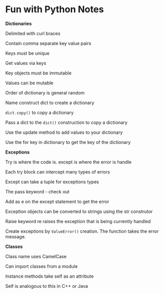 # Fun with Python Notes



**Dictionaries**

Delimited with curl braces

Contain comma separate key value pairs

Keys must be unique

Get values via keys

Key objects must be immutable

Values can be mutable

Order of dictionary is general random

Name construct dict to create a dictionary

`dict.copy()` to copy a dictionary

Pass a dict to the `dict()` construction to copy a dictionary

Use the update method to add values to your dictionary

Use the for key in dictionary to get the key of the dictionary



**Exceptions**

Try is where the code is. except is where the error is handle

Each try block can intercept many types of errors

Except can take a tuple for exceptions types

The pass keyword - check out

Add as e on the except statement to get the error

Exception objects can be converted to strings using the str construtor

Raise keyword re raises the exception that is being currently handled

Create exceptions by `ValueError()` creation. The function takes the error message.



**Classes**

Class name uses CamelCase

Can import classes from a module

Instance methods take self as an attribute

Self is analogous to this in C++ or Java



 

